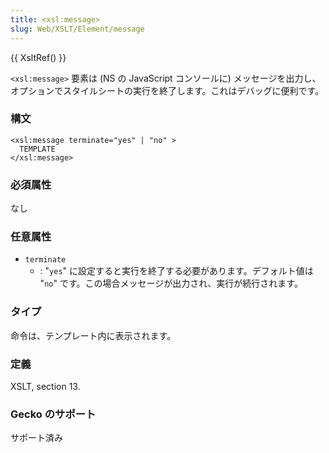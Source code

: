 ```yaml
---
title: <xsl:message>
slug: Web/XSLT/Element/message
---
```

{{ XsltRef() }}

`<xsl:message>` 要素は (NS の JavaScript コンソールに) メッセージを出力し、オプションでスタイルシートの実行を終了します。これはデバッグに便利です。

### 構文

```
<xsl:message terminate="yes" | "no" >
  TEMPLATE
</xsl:message>
```

### 必須属性

なし

### 任意属性

- `terminate`
  - : "`yes`" に設定すると実行を終了する必要があります。デフォルト値は "`no`" です。この場合メッセージが出力され、実行が続行されます。

### タイプ

命令は、テンプレート内に表示されます。

### 定義

XSLT, section 13.

### Gecko のサポート

サポート済み
